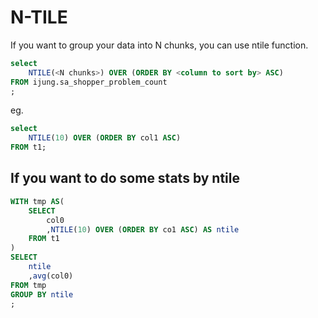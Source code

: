 # N-TILE 


If you want to group your data into N chunks, you can use ntile function. 


```sql 
select 
	NTILE(<N chunks>) OVER (ORDER BY <column to sort by> ASC) 
FROM ijung.sa_shopper_problem_count
; 
```

eg. 

```sql 
select 
	NTILE(10) OVER (ORDER BY col1 ASC) 
FROM t1; 
```


## If you want to do some stats by ntile 

```sql 
WITH tmp AS(
	SELECT 
		col0
		,NTILE(10) OVER (ORDER BY co1 ASC) AS ntile 
	FROM t1
)
SELECT 
	ntile
	,avg(col0)
FROM tmp 
GROUP BY ntile 
;
```